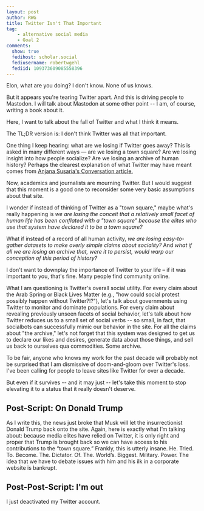 ```yaml
---
layout: post
author: RWG
title: Twitter Isn't That Important
tag:
    - alternative social media
    - Goal 2
comments: 
  show: true
  fedihost: scholar.social
  fediusername: robertwgehl
  fediid: 109373609085558396
---
```

Elon, what are you doing? I don't know. None of us knows.

But it appears you're tearing Twitter apart. And this is driving people to Mastodon. I will talk about Mastodon at some other point -- I am, of course, writing a book about it. 

Here, I want to talk about the fall of Twitter and what I think it means.

The TL;DR version is: I don't think Twitter was all that important.

<!-- more -->

One thing I keep hearing: what are we losing if Twitter goes away? This is asked in many different ways — are we losing a town square? Are we losing insight into how people socialize? Are we losing an archive of human history? Perhaps the clearest explanation of what Twitter may have meant comes from [Anjana Susaria's Conversation article.](https://theconversation.com/what-the-world-would-lose-with-the-demise-of-twitter-valuable-eyewitness-accounts-and-raw-data-on-human-behavior-as-well-as-a-habitat-for-trolls-194601)

Now, academics and journalists are mourning Twitter. But I would suggest that this moment is a good one to reconsider some very basic assumptions about that site.

I wonder if instead of thinking of Twitter as a "town square," maybe what's really happening is _we are losing the conceit that a relatively small facet of human life has been conflated with a "town square" because the elites who use that system have declared it to be a town square?_

What if instead of a record of all human activity, _we are losing easy-to-gather datasets to make overly simple claims about sociality?_ And _what if all we are losing an archive that, were it to persist, would warp our conception of this period of history?_

I don't want to downplay the importance of Twitter to your life – if it was important to you, that's fine. Many people find community online. 

What I am questioning is Twitter's overall social utility. For every claim about the Arab Spring or Black Lives Matter (e.g., "how could social protest possibly happen without Twitter?!?"), let's talk about governments using Twitter to monitor and dominate populations. For every claim about revealing previously unseen facets of social behavior, let's talk about how Twitter reduces us to a small set of social verbs -- so small, in fact, that socialbots can successfully mimic our behavior in the site. For all the claims about "the archive," let's not forget that this system was designed to get us to declare our likes and desires, generate data about those things, and sell us back to ourselves qua commodities. Some archive.

To be fair, anyone who knows my work for the past decade will probably not be surprised that I am dismissive of doom-and-gloom over Twitter's loss. I've been calling for people to leave sites like Twitter for over a decade. 

But even if it survives -- and it may just -- let's take this moment to stop elevating it to a status that it really doesn't deserve.

## Post-Script: On Donald Trump

As I write this, the news just broke that Musk will let the insurrectionist Donald Trump back onto the site. Again, here is exactly what I’m talking about: because media elites have relied on Twitter, it is only right and proper that Trump is brought back so we can have access to his contributions to the “town square.” Frankly, this is utterly insane. He. Tried. To. Become. The. Dictator. Of. The. World’s. Biggest. Military. Power. The idea that we have to debate issues with him and his ilk in a corporate website is bankrupt.

## Post-Post-Script: I'm out

I just deactivated my Twitter account.
